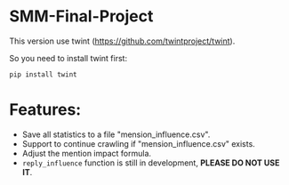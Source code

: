 # SMM-Final-Project

This version use twint (https://github.com/twintproject/twint).

So you need to install twint first:

``pip install twint``

# Features:
- Save all statistics to a file "mension_influence.csv".
- Support to continue crawling if "mension_influence.csv" exists.
- Adjust the mention impact formula.
- ``reply_influence`` function is still in development, **PLEASE DO NOT USE IT**.
